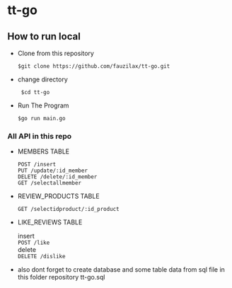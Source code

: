 # tt-go


<h2>How to run local</h2>

- Clone from this repository

  ``` $git clone https://github.com/fauzilax/tt-go.git ```

- change directory 

  ``` $cd tt-go```
 
- Run The Program

  ``` $go run main.go ```


<h3> All API in this repo</h3>

- MEMBERS TABLE

  ```POST /insert``` <br>
  ```PUT /update/:id_member ```<br>
  ```DELETE /delete/:id_member ```<br>
  ```GET /selectallmember ```<br>

- REVIEW_PRODUCTS TABLE

  ```GET /selectidproduct/:id_product``` <br>

- LIKE_REVIEWS TABLE

    insert <br>
    ```POST /like ```<br>
    delete<br>
    ```DELETE /dislike``` <br>

- also dont forget to create database and some table data from sql file in this folder repository tt-go.sql
